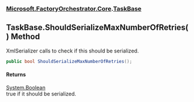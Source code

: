 ### [Microsoft.FactoryOrchestrator.Core](Microsoft_FactoryOrchestrator_Core.md 'Microsoft.FactoryOrchestrator.Core').[TaskBase](TaskBase.md 'Microsoft.FactoryOrchestrator.Core.TaskBase')
## TaskBase.ShouldSerializeMaxNumberOfRetries() Method
XmlSerializer calls to check if this should be serialized.  
```csharp
public bool ShouldSerializeMaxNumberOfRetries();
```
#### Returns
[System.Boolean](https://docs.microsoft.com/en-us/dotnet/api/System.Boolean 'System.Boolean')  
true if it should be serialized.
